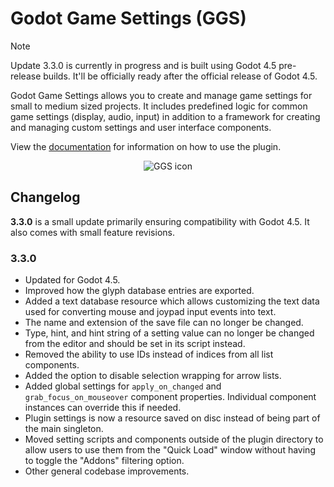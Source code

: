 # Godot Game Settings (GGS)

> [!Note]
> Update 3.3.0 is currently in progress and is built using Godot 4.5 pre-release builds. It'll be officially ready after the official release of Godot 4.5.

Godot Game Settings allows you to create and manage game settings for small to medium sized projects. It includes predefined logic for common game settings (display, audio, input) in addition to a framework for creating and managing custom settings and user interface components.

View the [documentation](https://punchableplushie.github.io/godot-game-settings-docs) for information on how to use the plugin.

<p align="center">
	<img src="https://i.postimg.cc/cCGPB9Kt/ggs-icon.png" alt="GGS icon">
</p>

## Changelog
**3.3.0** is a small update primarily ensuring compatibility with Godot 4.5. It also comes with small feature revisions.

### 3.3.0
- Updated for Godot 4.5.
- Improved how the glyph database entries are exported.
- Added a text database resource which allows customizing the text data used for converting mouse and joypad input events into text.
- The name and extension of the save file can no longer be changed.
- Type, hint, and hint string of a setting value can no longer be changed from the editor and should be set in its script instead.
- Removed the ability to use IDs instead of indices from all list components.
- Added the option to disable selection wrapping for arrow lists.
- Added global settings for `apply_on_changed` and `grab_focus_on_mouseover` component properties. Individual component instances can override this if needed.
- Plugin settings is now a resource saved on disc instead of being part of the main singleton.
- Moved setting scripts and components outside of the plugin directory to allow users to use them from the "Quick Load" window without having to toggle the "Addons" filtering option.
- Other general codebase improvements.
